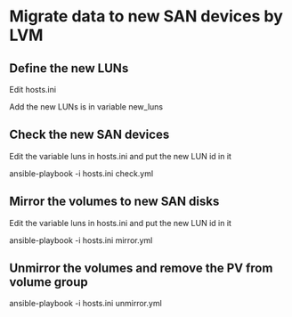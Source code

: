 # Migrate data to new SAN devices by LVM
## Define the new LUNs
Edit hosts.ini

Add the new LUNs is in variable new_luns

## Check the new SAN devices
Edit the variable luns in hosts.ini and put the new LUN id in it

ansible-playbook -i hosts.ini check.yml

## Mirror the volumes to new SAN disks
Edit the variable luns in hosts.ini and put the new LUN id in it

ansible-playbook -i hosts.ini mirror.yml

## Unmirror the volumes and remove the PV from volume group

ansible-playbook -i hosts.ini unmirror.yml
